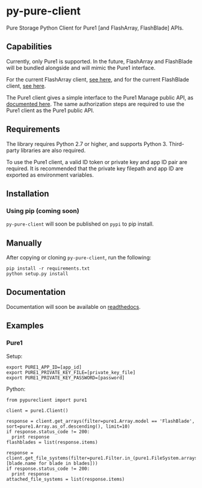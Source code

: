 # py-pure-client
Pure Storage Python Client for Pure1 [and FlashArray, FlashBlade] APIs.

## Capabilities
Currently, only Pure1 is supported. In the future, FlashArray and FlashBlade will be bundled alongside and will mimic the Pure1 interface.

For the current FlashArray client, [see here](https://github.com/PureStorage-OpenConnect/rest-client), and for the current FlashBlade client, [see here](https://github.com/purestorage/purity_fb_python_client).

The Pure1 client gives a simple interface to the Pure1 Manage public API, as [documented here](https://support.purestorage.com/Pure1/Pure1_Manage/Pure1_Manage_-_REST_API/Pure1_Manage_-_REST_API__Reference). The same authorization steps are required to use the Pure1 client as the Pure1 public API.

## Requirements
The library requires Python 2.7 or higher, and supports Python 3. Third-party libraries are also required.

To use the Pure1 client, a valid ID token or private key and app ID pair are required. It is recommended that the private key filepath and app ID are exported as environment variables.

## Installation

### Using pip (coming soon)
`py-pure-client` will soon be published on `pypi` to pip install.

## Manually
After copying or cloning `py-pure-client`, run the following:

```
pip install -r requirements.txt
python setup.py install
```

## Documentation
Documentation will soon be available on [readthedocs](https://readthedocs.org).

## Examples

### Pure1
Setup:
```
export PURE1_APP_ID=[app_id]
export PURE1_PRIVATE_KEY_FILE=[private_key_file]
export PURE1_PRIVATE_KEY_PASSWORD=[password]
```
Python:
```
from pypureclient import pure1

client = pure1.Client()

response = client.get_arrays(filter=pure1.Array.model == 'FlashBlade', sort=pure1.Array.as_of.descending(), limit=10)
if response.status_code != 200:
  print response
flashblades = list(response.items)

response = client.get_file_systems(filter=pure1.Filter.in_(pure1.FileSystem.arrays.any().subproperty(pure1.Array.name), [blade.name for blade in blades]))
if response.status_code != 200:
  print response
attached_file_systems = list(response.items)
```
